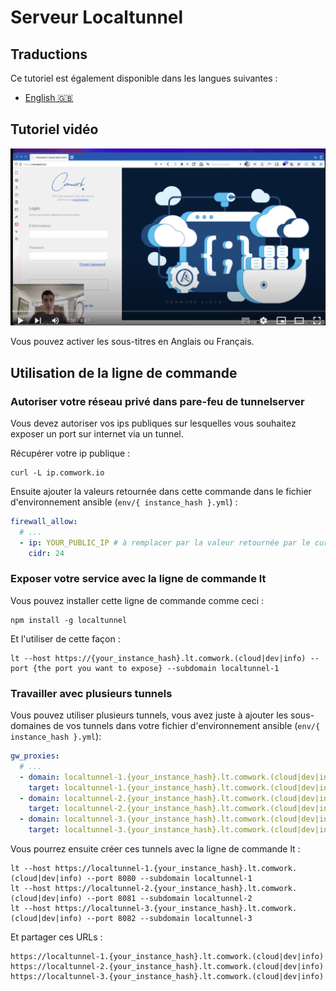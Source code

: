 # Serveur Localtunnel

## Traductions

Ce tutoriel est également disponible dans les langues suivantes :
* [English 🇬🇧](../../../tutorials/localtunnel.md)

## Tutoriel vidéo

[![demo_lt](../../../img/demo_lt.png)](https://youtu.be/2BZHMYcPfiY)

Vous pouvez activer les sous-titres en Anglais ou Français.

## Utilisation de la ligne de commande

### Autoriser votre réseau privé dans pare-feu de tunnelserver

Vous devez autoriser vos ips publiques sur lesquelles vous souhaitez exposer un port sur internet via un tunnel.

Récupérer votre ip publique :

```shell
curl -L ip.comwork.io
```

Ensuite ajouter la valeurs retournée dans cette commande dans le fichier d'environnement ansible (`env/{ instance_hash }.yml`) :

```yaml
firewall_allow:
  # ...
  - ip: YOUR_PUBLIC_IP # à remplacer par la valeur retournée par le curl précédent
    cidr: 24
```

### Exposer votre service avec la ligne de commande lt

Vous pouvez installer cette ligne de commande comme ceci :

```shell
npm install -g localtunnel
```

Et l'utiliser de cette façon :

```shell
lt --host https://{your_instance_hash}.lt.comwork.(cloud|dev|info) --port {the port you want to expose} --subdomain localtunnel-1
```

### Travailler avec plusieurs tunnels


Vous pouvez utiliser plusieurs tunnels, vous avez juste à ajouter les sous-domaines de vos tunnels dans votre fichier d'environnement ansible (`env/{ instance_hash }.yml`):

```yaml
gw_proxies:
  # ...
  - domain: localtunnel-1.{your_instance_hash}.lt.comwork.(cloud|dev|info)
    target: localtunnel-1.{your_instance_hash}.lt.comwork.(cloud|dev|info):3200
  - domain: localtunnel-2.{your_instance_hash}.lt.comwork.(cloud|dev|info)
    target: localtunnel-2.{your_instance_hash}.lt.comwork.(cloud|dev|info):3200
  - domain: localtunnel-3.{your_instance_hash}.lt.comwork.(cloud|dev|info)
    target: localtunnel-3.{your_instance_hash}.lt.comwork.(cloud|dev|info):3200
```

Vous pourrez ensuite créer ces tunnels avec la ligne de commande lt :

```shell
lt --host https://localtunnel-1.{your_instance_hash}.lt.comwork.(cloud|dev|info) --port 8080 --subdomain localtunnel-1
lt --host https://localtunnel-2.{your_instance_hash}.lt.comwork.(cloud|dev|info) --port 8081 --subdomain localtunnel-2
lt --host https://localtunnel-3.{your_instance_hash}.lt.comwork.(cloud|dev|info) --port 8082 --subdomain localtunnel-3
```

Et partager ces URLs :

```shell
https://localtunnel-1.{your_instance_hash}.lt.comwork.(cloud|dev|info)
https://localtunnel-2.{your_instance_hash}.lt.comwork.(cloud|dev|info)
https://localtunnel-3.{your_instance_hash}.lt.comwork.(cloud|dev|info)
```
